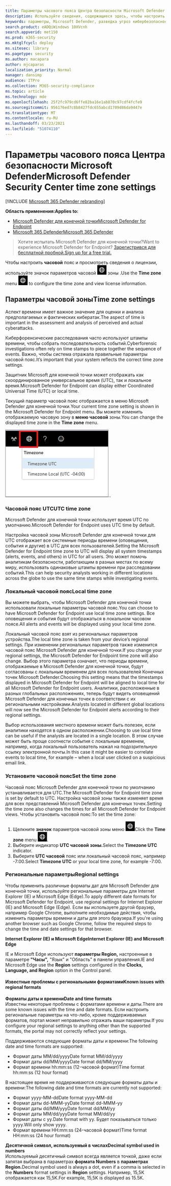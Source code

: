 ```yaml
---
title: Параметры часового пояса Центра безопасности Microsoft Defender
description: Используйте сведения, содержащиеся здесь, чтобы настроить параметры часового пояса Microsoft Defender Security Center и просмотреть сведения о лицензии.
keywords: параметры, Microsoft Defender, разведка угроз кибербезопасности, расширенные средства защиты от угроз, часовой пояс, utc, местное время, лицензия
search.product: eADQiWindows 10XVcnh
search.appverid: met150
ms.prod: m365-security
ms.mktglfcycl: deploy
ms.sitesec: library
ms.pagetype: security
ms.author: macapara
author: mjcaparas
localization_priority: Normal
manager: dansimp
audience: ITPro
ms.collection: M365-security-compliance
ms.topic: article
ms.technology: mde
ms.openlocfilehash: 25f2fc979cd6ffe82ba16e1ab870c97cdf4fcfe9
ms.sourcegitcommit: 956176ed7c8b8427fdc655abcd1709d86da9447e
ms.translationtype: MT
ms.contentlocale: ru-RU
ms.lasthandoff: 03/23/2021
ms.locfileid: "51074110"
---
```

# <a name="microsoft-defender-security-center-time-zone-settings"></a><span data-ttu-id="63008-104">Параметры часового пояса Центра безопасности Microsoft Defender</span><span class="sxs-lookup"><span data-stu-id="63008-104">Microsoft Defender Security Center time zone settings</span></span>

[!INCLUDE [Microsoft 365 Defender rebranding](../../includes/microsoft-defender.md)]

<span data-ttu-id="63008-105">**Область применения:**</span><span class="sxs-lookup"><span data-stu-id="63008-105">**Applies to:**</span></span>
- [<span data-ttu-id="63008-106">Microsoft Defender для конечной точки</span><span class="sxs-lookup"><span data-stu-id="63008-106">Microsoft Defender for Endpoint</span></span>](https://go.microsoft.com/fwlink/p/?linkid=2146631)
- [<span data-ttu-id="63008-107">Microsoft 365 Defender</span><span class="sxs-lookup"><span data-stu-id="63008-107">Microsoft 365 Defender</span></span>](https://go.microsoft.com/fwlink/?linkid=2118804)




><span data-ttu-id="63008-108">Хотите испытать Microsoft Defender для конечной точки?</span><span class="sxs-lookup"><span data-stu-id="63008-108">Want to experience Microsoft Defender for Endpoint?</span></span> [<span data-ttu-id="63008-109">Зарегистрився для бесплатной пробной.</span><span class="sxs-lookup"><span data-stu-id="63008-109">Sign up for a free trial.</span></span>](https://www.microsoft.com/microsoft-365/windows/microsoft-defender-atp?ocid=docs-wdatp-settings-abovefoldlink)

<span data-ttu-id="63008-110">Чтобы настроить **часовой** пояс и просмотреть сведения о лицензии, используйте значок параметров часовой ![ ](images/atp-time-zone.png) зоны .</span><span class="sxs-lookup"><span data-stu-id="63008-110">Use the **Time zone** menu ![Time zone settings icon1](images/atp-time-zone.png) to configure the time zone and view license information.</span></span>

## <a name="time-zone-settings"></a><span data-ttu-id="63008-111">Параметры часовой зоны</span><span class="sxs-lookup"><span data-stu-id="63008-111">Time zone settings</span></span>
<span data-ttu-id="63008-112">Аспект времени имеет важное значение для оценки и анализа предполагаемых и фактических кибератак.</span><span class="sxs-lookup"><span data-stu-id="63008-112">The aspect of time is important in the assessment and analysis of perceived and actual cyberattacks.</span></span>

<span data-ttu-id="63008-113">Киберфоренсические расследования часто используют штампы времени, чтобы собрать последовательность событий.</span><span class="sxs-lookup"><span data-stu-id="63008-113">Cyberforensic investigations often rely on time stamps to piece together the sequence of events.</span></span> <span data-ttu-id="63008-114">Важно, чтобы система отражала правильные параметры часовой пояс.</span><span class="sxs-lookup"><span data-stu-id="63008-114">It’s important that your system reflects the correct time zone settings.</span></span>

<span data-ttu-id="63008-115">Защитник Microsoft для конечной точки может отображать как скоординированное универсальное время (UTC), так и локальное время.</span><span class="sxs-lookup"><span data-stu-id="63008-115">Microsoft Defender for Endpoint can display either Coordinated Universal Time (UTC) or local time.</span></span>

<span data-ttu-id="63008-116">Текущий параметр часовой пояс отображается в меню Microsoft Defender для конечной точки.</span><span class="sxs-lookup"><span data-stu-id="63008-116">Your current time zone setting is shown in the Microsoft Defender for Endpoint menu.</span></span> <span data-ttu-id="63008-117">Вы можете изменить отображаемую часовую зону в **меню часовой** зоны.</span><span class="sxs-lookup"><span data-stu-id="63008-117">You can change the displayed time zone in the **Time zone** menu.</span></span>

![Значок параметров часовой зоны2](images/atp-time-zone-menu.png)<span data-ttu-id="63008-119">.</span><span class="sxs-lookup"><span data-stu-id="63008-119">.</span></span>

### <a name="utc-time-zone"></a><span data-ttu-id="63008-120">Часовой пояс UTC</span><span class="sxs-lookup"><span data-stu-id="63008-120">UTC time zone</span></span>
<span data-ttu-id="63008-121">Microsoft Defender для конечной точки использует время UTC по умолчанию.</span><span class="sxs-lookup"><span data-stu-id="63008-121">Microsoft Defender for Endpoint uses UTC time by default.</span></span>

<span data-ttu-id="63008-122">Настройка часовой зоны Microsoft Defender для конечной точки для UTC отображает все системные периоды времени (оповещения, события и другие) в UTC для всех пользователей.</span><span class="sxs-lookup"><span data-stu-id="63008-122">Setting the Microsoft Defender for Endpoint time zone to UTC will display all system timestamps (alerts, events, and others) in UTC for all users.</span></span> <span data-ttu-id="63008-123">Это может помочь аналитикам безопасности, работающим в разных местах по всему миру, использовать одинаковые штампы времени при расследовании событий.</span><span class="sxs-lookup"><span data-stu-id="63008-123">This can help security analysts working in different locations across the globe to use the same time stamps while investigating events.</span></span>

### <a name="local-time-zone"></a><span data-ttu-id="63008-124">Локальный часовой пояс</span><span class="sxs-lookup"><span data-stu-id="63008-124">Local time zone</span></span>
<span data-ttu-id="63008-125">Вы можете выбрать, чтобы Microsoft Defender для конечной точки использовали локальные параметры часовой пояс.</span><span class="sxs-lookup"><span data-stu-id="63008-125">You can choose to have Microsoft Defender for Endpoint use local time zone settings.</span></span> <span data-ttu-id="63008-126">Все оповещения и события будут отображаться в локальном часовом поясе.</span><span class="sxs-lookup"><span data-stu-id="63008-126">All alerts and events will be displayed using your local time zone.</span></span>

<span data-ttu-id="63008-127">Локальный часовой пояс взят из региональных параметров устройства.</span><span class="sxs-lookup"><span data-stu-id="63008-127">The local time zone is taken from your device’s regional settings.</span></span> <span data-ttu-id="63008-128">При изменении региональных параметров также изменится часовой пояс Microsoft Defender для конечной точки.</span><span class="sxs-lookup"><span data-stu-id="63008-128">If you change your regional settings, the Microsoft Defender for Endpoint time zone will also change.</span></span> <span data-ttu-id="63008-129">Выбор этого параметра означает, что периоды времени, отображаемые в Microsoft Defender для конечной точки, будут согласованы с локальным временем для всех пользователей Конечных точек Microsoft Defender.</span><span class="sxs-lookup"><span data-stu-id="63008-129">Choosing this setting means that the timestamps displayed in Microsoft Defender for Endpoint will be aligned to local time for all Microsoft Defender for Endpoint users.</span></span> <span data-ttu-id="63008-130">Аналитики, расположенные в разных глобальных расположениях, теперь будут видеть оповещений Microsoft Defender для конечных точек в соответствии с их региональными настройками.</span><span class="sxs-lookup"><span data-stu-id="63008-130">Analysts located in different global locations will now see the Microsoft Defender for Endpoint alerts according to their regional settings.</span></span>

<span data-ttu-id="63008-131">Выбор использования местного времени может быть полезен, если аналитики находятся в одном расположении.</span><span class="sxs-lookup"><span data-stu-id="63008-131">Choosing to use local time can be useful if the analysts are located in a single location.</span></span> <span data-ttu-id="63008-132">В этом случае может быть проще соотнести события с локальным временем, например, когда локальный пользователь нажал на подозрительную ссылку электронной почты.</span><span class="sxs-lookup"><span data-stu-id="63008-132">In this case it might be easier to correlate events to local time, for example – when a local user clicked on a suspicious email link.</span></span>

### <a name="set-the-time-zone"></a><span data-ttu-id="63008-133">Установите часовой пояс</span><span class="sxs-lookup"><span data-stu-id="63008-133">Set the time zone</span></span>
<span data-ttu-id="63008-134">Часовой пояс Microsoft Defender для конечной точки по умолчанию устанавливается для UTC.</span><span class="sxs-lookup"><span data-stu-id="63008-134">The Microsoft Defender for Endpoint time zone is set by default to UTC.</span></span>
<span data-ttu-id="63008-135">Настройка часовой зоны также изменяет время для всех представлений Microsoft Defender для конечных точек.</span><span class="sxs-lookup"><span data-stu-id="63008-135">Setting the time zone also changes the times for all Microsoft Defender for Endpoint views.</span></span>
<span data-ttu-id="63008-136">Чтобы установить часовой пояс:</span><span class="sxs-lookup"><span data-stu-id="63008-136">To set the time zone:</span></span>

1. <span data-ttu-id="63008-137">Щелкните **значок** параметров часовой зоны меню ![ Часовой зоны3. ](images/atp-time-zone.png)</span><span class="sxs-lookup"><span data-stu-id="63008-137">Click the **Time zone** menu ![Time zone settings icon3](images/atp-time-zone.png).</span></span>
2. <span data-ttu-id="63008-138">Выберите индикатор **UTC часовой зоны.**</span><span class="sxs-lookup"><span data-stu-id="63008-138">Select the **Timezone UTC** indicator.</span></span>
3. <span data-ttu-id="63008-139">Выберите **UTC часовой** пояс или локальный часовой пояс, например -7:00.</span><span class="sxs-lookup"><span data-stu-id="63008-139">Select **Timezone UTC** or your local time zone, for example -7:00.</span></span>

### <a name="regional-settings"></a><span data-ttu-id="63008-140">Региональные параметры</span><span class="sxs-lookup"><span data-stu-id="63008-140">Regional settings</span></span>
<span data-ttu-id="63008-141">Чтобы применить различные форматы дат для Microsoft Defender для конечной точки, используйте региональные параметры для Internet Explorer (IE) и Microsoft Edge (Edge).</span><span class="sxs-lookup"><span data-stu-id="63008-141">To apply different date formats for Microsoft Defender for Endpoint, use regional settings for Internet Explorer (IE) and Microsoft Edge (Edge).</span></span> <span data-ttu-id="63008-142">Если вы используете другой браузер, например Google Chrome, выполните необходимые действия, чтобы изменить параметры времени и даты для этого браузера.</span><span class="sxs-lookup"><span data-stu-id="63008-142">If you're using another browser such as Google Chrome, follow the required steps to change the time and date settings for that browser.</span></span> 


<span data-ttu-id="63008-143">**Internet Explorer (IE) и Microsoft Edge**</span><span class="sxs-lookup"><span data-stu-id="63008-143">**Internet Explorer (IE) and Microsoft Edge**</span></span>

<span data-ttu-id="63008-144">IE и Microsoft Edge используют **параметры Region,** настроенные в параметре **"Часы",** "Язык" и "Область" в панели управления.</span><span class="sxs-lookup"><span data-stu-id="63008-144">IE and Microsoft Edge use the **Region** settings configured in the **Clocks, Language, and Region** option in the Control panel.</span></span> 


#### <a name="known-issues-with-regional-formats"></a><span data-ttu-id="63008-145">Известные проблемы с региональными форматами</span><span class="sxs-lookup"><span data-stu-id="63008-145">Known issues with regional formats</span></span>

<span data-ttu-id="63008-146">**Форматы даты и времени**</span><span class="sxs-lookup"><span data-stu-id="63008-146">**Date and time formats**</span></span><br>
<span data-ttu-id="63008-147">Известны некоторые проблемы с форматами времени и даты.</span><span class="sxs-lookup"><span data-stu-id="63008-147">There are some known issues with the time and date formats.</span></span> <span data-ttu-id="63008-148">Если настроить региональные параметры на что-либо, кроме поддерживаемых форматов, портал может неправильно отражать ваши параметры.</span><span class="sxs-lookup"><span data-stu-id="63008-148">If you configure your regional settings to anything other than the supported formats, the portal may not correctly reflect your settings.</span></span>

<span data-ttu-id="63008-149">Поддерживаются следующие форматы даты и времени:</span><span class="sxs-lookup"><span data-stu-id="63008-149">The following date and time formats are supported:</span></span>
- <span data-ttu-id="63008-150">Формат даты MM/dd/yyyy</span><span class="sxs-lookup"><span data-stu-id="63008-150">Date format MM/dd/yyyy</span></span>
- <span data-ttu-id="63008-151">Формат даты dd/MM/yyyy</span><span class="sxs-lookup"><span data-stu-id="63008-151">Date format dd/MM/yyyy</span></span>
- <span data-ttu-id="63008-152">Формат времени hh:mm:ss (12-часовой формат)</span><span class="sxs-lookup"><span data-stu-id="63008-152">Time format hh:mm:ss (12 hour format)</span></span>

<span data-ttu-id="63008-153">В настоящее время не поддерживаются следующие форматы даты и времени:</span><span class="sxs-lookup"><span data-stu-id="63008-153">The following date and time formats are currently not supported:</span></span>
- <span data-ttu-id="63008-154">Формат yyyy-MM-dd</span><span class="sxs-lookup"><span data-stu-id="63008-154">Date format yyyy-MM-dd</span></span>
- <span data-ttu-id="63008-155">Формат даты dd-MMM-yy</span><span class="sxs-lookup"><span data-stu-id="63008-155">Date format dd-MMM-yy</span></span>
- <span data-ttu-id="63008-156">Формат даты dd/MM/yyy</span><span class="sxs-lookup"><span data-stu-id="63008-156">Date format dd/MM/yy</span></span>
- <span data-ttu-id="63008-157">Формат даты MM/dd/yyy</span><span class="sxs-lookup"><span data-stu-id="63008-157">Date format MM/dd/yy</span></span>
- <span data-ttu-id="63008-158">Формат даты с yy.</span><span class="sxs-lookup"><span data-stu-id="63008-158">Date format with yy.</span></span> <span data-ttu-id="63008-159">Будет показываться только yyyy.</span><span class="sxs-lookup"><span data-stu-id="63008-159">Will only show yyyy.</span></span>
- <span data-ttu-id="63008-160">Формат времени HH:mm:ss (24-часовой формат)</span><span class="sxs-lookup"><span data-stu-id="63008-160">Time format HH:mm:ss (24 hour format)</span></span>

<span data-ttu-id="63008-161">**Десятичной символ, используемый в числах**</span><span class="sxs-lookup"><span data-stu-id="63008-161">**Decimal symbol used in numbers**</span></span><br>
<span data-ttu-id="63008-162">Используемый десятичный символ всегда является точкой, даже если запятая выбрана в параметрах **формата Numbers** в **параметрах Region.**</span><span class="sxs-lookup"><span data-stu-id="63008-162">Decimal symbol used is always a dot, even if a comma is selected in  the **Numbers** format settings in **Region** settings.</span></span> <span data-ttu-id="63008-163">Например, 15,5K отображается как 15,5K.</span><span class="sxs-lookup"><span data-stu-id="63008-163">For example, 15,5K is displayed as 15.5K.</span></span>


